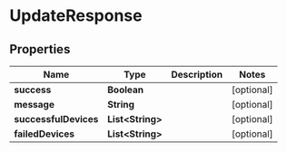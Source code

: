 

# UpdateResponse


## Properties

| Name | Type | Description | Notes |
|------------ | ------------- | ------------- | -------------|
|**success** | **Boolean** |  |  [optional] |
|**message** | **String** |  |  [optional] |
|**successfulDevices** | **List&lt;String&gt;** |  |  [optional] |
|**failedDevices** | **List&lt;String&gt;** |  |  [optional] |



